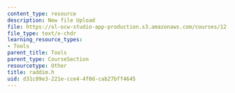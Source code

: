 ```yaml
---
content_type: resource
description: New file Upload
file: https://ol-ocw-studio-app-production.s3.amazonaws.com/courses/12-811-tropical-meteorology-spring-2011/d31c89e3221ecce44f0dcab27bff4645_raddim.h
file_type: text/x-chdr
learning_resource_types:
- Tools
parent_title: Tools
parent_type: CourseSection
resourcetype: Other
title: raddim.h
uid: d31c89e3-221e-cce4-4f0d-cab27bff4645
---
```

